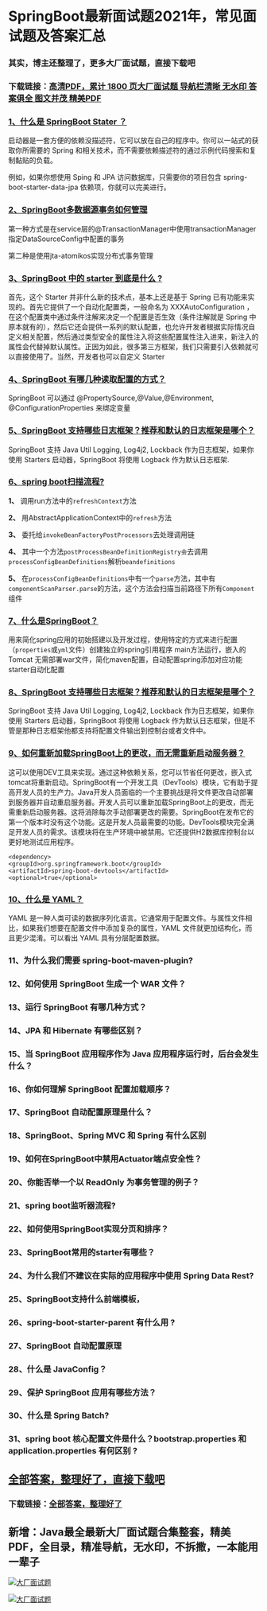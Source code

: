 # SpringBoot最新面试题2021年，常见面试题及答案汇总

### 其实，博主还整理了，更多大厂面试题，直接下载吧

### 下载链接：[高清PDF，累计 1800 页大厂面试题  导航栏清晰 无水印  答案俱全 图文并茂  精美PDF](https://github.com/liantengda/JavaEngineerBooks/blob/master/docs/index.md)



### [1、什么是 SpringBoot Stater ？](https://github.com/liantengda/JavaEngineerBooks/blob/master/docs/SpringBoot/SpringBoot最新面试题2021年，常见面试题及答案汇总.md#1什么是-springboot-stater-)  


启动器是一套方便的依赖没描述符，它可以放在自己的程序中。你可以一站式的获取你所需要的 Spring 和相关技术，而不需要依赖描述符的通过示例代码搜索和复制黏贴的负载。

例如，如果你想使用 Sping 和 JPA 访问数据库，只需要你的项目包含 spring-boot-starter-data-jpa 依赖项，你就可以完美进行。


### [2、SpringBoot多数据源事务如何管理](https://github.com/liantengda/JavaEngineerBooks/blob/master/docs/SpringBoot/SpringBoot最新面试题2021年，常见面试题及答案汇总.md#2springboot多数据源事务如何管理)  


第一种方式是在service层的@TransactionManager中使用transactionManager指定DataSourceConfig中配置的事务

第二种是使用jta-atomikos实现分布式事务管理


### [3、SpringBoot 中的 starter 到底是什么 ?](https://github.com/liantengda/JavaEngineerBooks/blob/master/docs/SpringBoot/SpringBoot最新面试题2021年，常见面试题及答案汇总.md#3springboot-中的-starter-到底是什么-)  


首先，这个 Starter 并非什么新的技术点，基本上还是基于 Spring 已有功能来实现的。首先它提供了一个自动化配置类，一般命名为 XXXAutoConfiguration ，在这个配置类中通过条件注解来决定一个配置是否生效（条件注解就是 Spring 中原本就有的），然后它还会提供一系列的默认配置，也允许开发者根据实际情况自定义相关配置，然后通过类型安全的属性注入将这些配置属性注入进来，新注入的属性会代替掉默认属性。正因为如此，很多第三方框架，我们只需要引入依赖就可以直接使用了。当然，开发者也可以自定义 Starter


### [4、SpringBoot 有哪几种读取配置的方式？](https://github.com/liantengda/JavaEngineerBooks/blob/master/docs/SpringBoot/SpringBoot最新面试题2021年，常见面试题及答案汇总.md#4springboot-有哪几种读取配置的方式)  


SpringBoot 可以通过 @PropertySource,@Value,@Environment, @ConfigurationProperties 来绑定变量


### [5、SpringBoot 支持哪些日志框架？推荐和默认的日志框架是哪个？](https://github.com/liantengda/JavaEngineerBooks/blob/master/docs/SpringBoot/SpringBoot最新面试题2021年，常见面试题及答案汇总.md#5springboot-支持哪些日志框架推荐和默认的日志框架是哪个)  


SpringBoot 支持 Java Util Logging, Log4j2, Lockback 作为日志框架，如果你使用 Starters 启动器，SpringBoot 将使用 Logback 作为默认日志框架.


### [6、spring boot扫描流程?](https://github.com/liantengda/JavaEngineerBooks/blob/master/docs/SpringBoot/SpringBoot最新面试题2021年，常见面试题及答案汇总.md#6spring-boot扫描流程)  


**1、** 调用run方法中的`refreshContext`方法

**2、** 用AbstractApplicationContext中的`refresh`方法

**3、** 委托给`invokeBeanFactoryPostProcessors`去处理调用链

**4、** 其中一个方法`postProcessBeanDefinitionRegistry会`去调用`processConfigBeanDefinitions`解析`beandefinitions`

**5、** 在`processConfigBeanDefinitions`中有一个`parse`方法，其中有`componentScanParser.parse`的方法，这个方法会扫描当前路径下所有`Component`组件


### [7、什么是SpringBoot？](https://github.com/liantengda/JavaEngineerBooks/blob/master/docs/SpringBoot/SpringBoot最新面试题2021年，常见面试题及答案汇总.md#7什么是springboot)  


用来简化spring应用的初始搭建以及开发过程，使用特定的方式来进行配置（`properties`或`yml`文件）创建独立的spring引用程序 main方法运行，嵌入的Tomcat 无需部署war文件，简化maven配置，自动配置spring添加对应功能starter自动化配置


### [8、SpringBoot 支持哪些日志框架？推荐和默认的日志框架是哪个？](https://github.com/liantengda/JavaEngineerBooks/blob/master/docs/SpringBoot/SpringBoot最新面试题2021年，常见面试题及答案汇总.md#8springboot-支持哪些日志框架推荐和默认的日志框架是哪个)  


SpringBoot 支持 Java Util Logging, Log4j2, Lockback 作为日志框架，如果你使用 Starters 启动器，SpringBoot 将使用 Logback 作为默认日志框架，但是不管是那种日志框架他都支持将配置文件输出到控制台或者文件中。


### [9、如何重新加载SpringBoot上的更改，而无需重新启动服务器？](https://github.com/liantengda/JavaEngineerBooks/blob/master/docs/SpringBoot/SpringBoot最新面试题2021年，常见面试题及答案汇总.md#9如何重新加载springboot上的更改而无需重新启动服务器)  


这可以使用DEV工具来实现。通过这种依赖关系，您可以节省任何更改，嵌入式tomcat将重新启动。SpringBoot有一个开发工具（DevTools）模块，它有助于提高开发人员的生产力。Java开发人员面临的一个主要挑战是将文件更改自动部署到服务器并自动重启服务器。开发人员可以重新加载SpringBoot上的更改，而无需重新启动服务器。这将消除每次手动部署更改的需要。SpringBoot在发布它的第一个版本时没有这个功能。这是开发人员最需要的功能。DevTools模块完全满足开发人员的需求。该模块将在生产环境中被禁用。它还提供H2数据库控制台以更好地测试应用程序。

```
<dependency>
<groupId>org.springframework.boot</groupId>
<artifactId>spring-boot-devtools</artifactId>
<optional>true</optional>
```


### [10、什么是 YAML？](https://github.com/liantengda/JavaEngineerBooks/blob/master/docs/SpringBoot/SpringBoot最新面试题2021年，常见面试题及答案汇总.md#10什么是-yaml)  


YAML 是一种人类可读的数据序列化语言。它通常用于配置文件。与属性文件相比，如果我们想要在配置文件中添加复杂的属性，YAML 文件就更加结构化，而且更少混淆。可以看出 YAML 具有分层配置数据。


### 11、为什么我们需要 spring-boot-maven-plugin?
### 12、如何使用 SpringBoot 生成一个 WAR 文件？
### 13、运行 SpringBoot 有哪几种方式？
### 14、JPA 和 Hibernate 有哪些区别？
### 15、当 SpringBoot 应用程序作为 Java 应用程序运行时，后台会发生什么？
### 16、你如何理解 SpringBoot 配置加载顺序？
### 17、SpringBoot 自动配置原理是什么？
### 18、SpringBoot、Spring MVC 和 Spring 有什么区别
### 19、如何在SpringBoot中禁用Actuator端点安全性？
### 20、你能否举一个以 ReadOnly 为事务管理的例子？
### 21、spring boot监听器流程?
### 22、如何使用SpringBoot实现分页和排序？
### 23、SpringBoot常用的starter有哪些？
### 24、为什么我们不建议在实际的应用程序中使用 Spring Data Rest?
### 25、SpringBoot支持什么前端模板，
### 26、spring-boot-starter-parent 有什么用 ?
### 27、SpringBoot 自动配置原理
### 28、什么是 JavaConfig？
### 29、保护 SpringBoot 应用有哪些方法？
### 30、什么是 Spring Batch?
### 31、spring boot 核心配置文件是什么？bootstrap.properties 和 application.properties 有何区别 ?




## [全部答案，整理好了，直接下载吧](https://github.com/liantengda/JavaEngineerBooks/blob/master/docs/daan.md)

### 下载链接：[全部答案，整理好了](https://github.com/liantengda/JavaEngineerBooks/blob/master/docs/daan.md)




## 新增：Java最全最新大厂面试题合集整套，精美PDF，全目录，精准导航，无水印，不拆撒，一本能用一辈子

[![大厂面试题](http://shasengbufa.com/img/1.jpg "叶子创业记")](http://shasengbufa.com/img/wechat.jpg "叶子创业记")

[![大厂面试题](http://shasengbufa.com/img/wechat.jpg "叶子创业记")](http://shasengbufa.com/img/wechat.jpg "叶子创业记")
